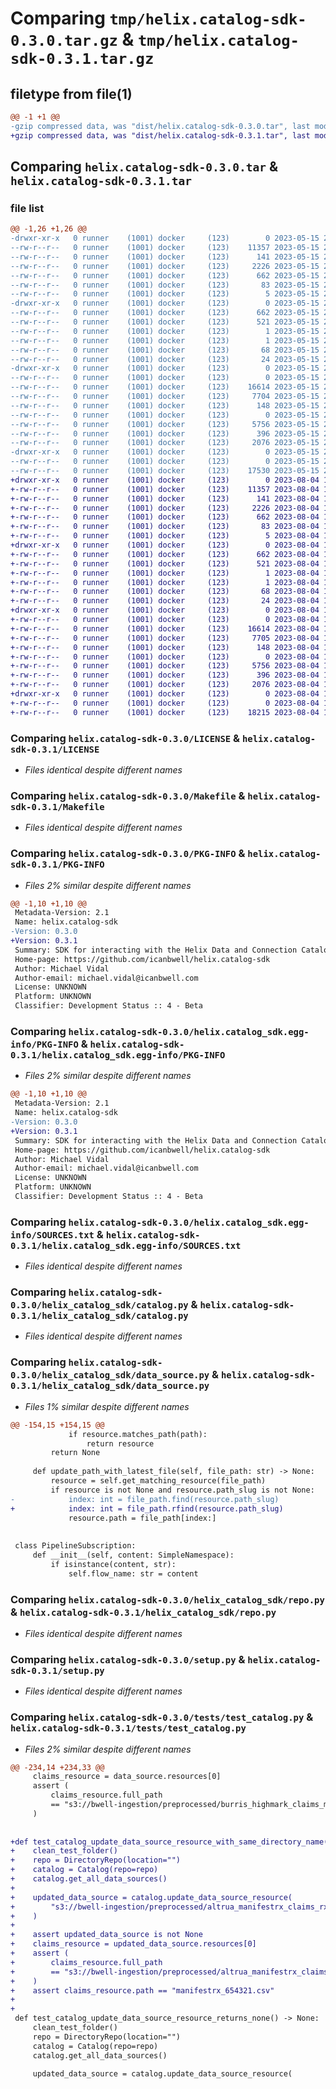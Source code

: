 # Comparing `tmp/helix.catalog-sdk-0.3.0.tar.gz` & `tmp/helix.catalog-sdk-0.3.1.tar.gz`

## filetype from file(1)

```diff
@@ -1 +1 @@
-gzip compressed data, was "dist/helix.catalog-sdk-0.3.0.tar", last modified: Mon May 15 23:59:27 2023, max compression
+gzip compressed data, was "dist/helix.catalog-sdk-0.3.1.tar", last modified: Fri Aug  4 15:38:23 2023, max compression
```

## Comparing `helix.catalog-sdk-0.3.0.tar` & `helix.catalog-sdk-0.3.1.tar`

### file list

```diff
@@ -1,26 +1,26 @@
-drwxr-xr-x   0 runner    (1001) docker     (123)        0 2023-05-15 23:59:27.000000 helix.catalog-sdk-0.3.0/
--rw-r--r--   0 runner    (1001) docker     (123)    11357 2023-05-15 23:58:31.000000 helix.catalog-sdk-0.3.0/LICENSE
--rw-r--r--   0 runner    (1001) docker     (123)      141 2023-05-15 23:58:31.000000 helix.catalog-sdk-0.3.0/MANIFEST.in
--rw-r--r--   0 runner    (1001) docker     (123)     2226 2023-05-15 23:58:31.000000 helix.catalog-sdk-0.3.0/Makefile
--rw-r--r--   0 runner    (1001) docker     (123)      662 2023-05-15 23:59:27.000000 helix.catalog-sdk-0.3.0/PKG-INFO
--rw-r--r--   0 runner    (1001) docker     (123)       83 2023-05-15 23:58:31.000000 helix.catalog-sdk-0.3.0/README.md
--rw-r--r--   0 runner    (1001) docker     (123)        5 2023-05-15 23:59:26.000000 helix.catalog-sdk-0.3.0/VERSION
-drwxr-xr-x   0 runner    (1001) docker     (123)        0 2023-05-15 23:59:27.000000 helix.catalog-sdk-0.3.0/helix.catalog_sdk.egg-info/
--rw-r--r--   0 runner    (1001) docker     (123)      662 2023-05-15 23:59:27.000000 helix.catalog-sdk-0.3.0/helix.catalog_sdk.egg-info/PKG-INFO
--rw-r--r--   0 runner    (1001) docker     (123)      521 2023-05-15 23:59:27.000000 helix.catalog-sdk-0.3.0/helix.catalog_sdk.egg-info/SOURCES.txt
--rw-r--r--   0 runner    (1001) docker     (123)        1 2023-05-15 23:59:27.000000 helix.catalog-sdk-0.3.0/helix.catalog_sdk.egg-info/dependency_links.txt
--rw-r--r--   0 runner    (1001) docker     (123)        1 2023-05-15 23:59:27.000000 helix.catalog-sdk-0.3.0/helix.catalog_sdk.egg-info/not-zip-safe
--rw-r--r--   0 runner    (1001) docker     (123)       68 2023-05-15 23:59:27.000000 helix.catalog-sdk-0.3.0/helix.catalog_sdk.egg-info/requires.txt
--rw-r--r--   0 runner    (1001) docker     (123)       24 2023-05-15 23:59:27.000000 helix.catalog-sdk-0.3.0/helix.catalog_sdk.egg-info/top_level.txt
-drwxr-xr-x   0 runner    (1001) docker     (123)        0 2023-05-15 23:59:27.000000 helix.catalog-sdk-0.3.0/helix_catalog_sdk/
--rw-r--r--   0 runner    (1001) docker     (123)        0 2023-05-15 23:58:31.000000 helix.catalog-sdk-0.3.0/helix_catalog_sdk/__init__.py
--rw-r--r--   0 runner    (1001) docker     (123)    16614 2023-05-15 23:58:31.000000 helix.catalog-sdk-0.3.0/helix_catalog_sdk/catalog.py
--rw-r--r--   0 runner    (1001) docker     (123)     7704 2023-05-15 23:58:31.000000 helix.catalog-sdk-0.3.0/helix_catalog_sdk/data_source.py
--rw-r--r--   0 runner    (1001) docker     (123)      148 2023-05-15 23:58:31.000000 helix.catalog-sdk-0.3.0/helix_catalog_sdk/enums.py
--rw-r--r--   0 runner    (1001) docker     (123)        0 2023-05-15 23:58:31.000000 helix.catalog-sdk-0.3.0/helix_catalog_sdk/py.typed
--rw-r--r--   0 runner    (1001) docker     (123)     5756 2023-05-15 23:58:31.000000 helix.catalog-sdk-0.3.0/helix_catalog_sdk/repo.py
--rw-r--r--   0 runner    (1001) docker     (123)      396 2023-05-15 23:59:27.000000 helix.catalog-sdk-0.3.0/setup.cfg
--rw-r--r--   0 runner    (1001) docker     (123)     2076 2023-05-15 23:59:26.000000 helix.catalog-sdk-0.3.0/setup.py
-drwxr-xr-x   0 runner    (1001) docker     (123)        0 2023-05-15 23:59:27.000000 helix.catalog-sdk-0.3.0/tests/
--rw-r--r--   0 runner    (1001) docker     (123)        0 2023-05-15 23:58:31.000000 helix.catalog-sdk-0.3.0/tests/__init__.py
--rw-r--r--   0 runner    (1001) docker     (123)    17530 2023-05-15 23:58:31.000000 helix.catalog-sdk-0.3.0/tests/test_catalog.py
+drwxr-xr-x   0 runner    (1001) docker     (123)        0 2023-08-04 15:38:23.000000 helix.catalog-sdk-0.3.1/
+-rw-r--r--   0 runner    (1001) docker     (123)    11357 2023-08-04 15:37:10.000000 helix.catalog-sdk-0.3.1/LICENSE
+-rw-r--r--   0 runner    (1001) docker     (123)      141 2023-08-04 15:37:10.000000 helix.catalog-sdk-0.3.1/MANIFEST.in
+-rw-r--r--   0 runner    (1001) docker     (123)     2226 2023-08-04 15:37:10.000000 helix.catalog-sdk-0.3.1/Makefile
+-rw-r--r--   0 runner    (1001) docker     (123)      662 2023-08-04 15:38:23.000000 helix.catalog-sdk-0.3.1/PKG-INFO
+-rw-r--r--   0 runner    (1001) docker     (123)       83 2023-08-04 15:37:10.000000 helix.catalog-sdk-0.3.1/README.md
+-rw-r--r--   0 runner    (1001) docker     (123)        5 2023-08-04 15:38:21.000000 helix.catalog-sdk-0.3.1/VERSION
+drwxr-xr-x   0 runner    (1001) docker     (123)        0 2023-08-04 15:38:23.000000 helix.catalog-sdk-0.3.1/helix.catalog_sdk.egg-info/
+-rw-r--r--   0 runner    (1001) docker     (123)      662 2023-08-04 15:38:22.000000 helix.catalog-sdk-0.3.1/helix.catalog_sdk.egg-info/PKG-INFO
+-rw-r--r--   0 runner    (1001) docker     (123)      521 2023-08-04 15:38:23.000000 helix.catalog-sdk-0.3.1/helix.catalog_sdk.egg-info/SOURCES.txt
+-rw-r--r--   0 runner    (1001) docker     (123)        1 2023-08-04 15:38:22.000000 helix.catalog-sdk-0.3.1/helix.catalog_sdk.egg-info/dependency_links.txt
+-rw-r--r--   0 runner    (1001) docker     (123)        1 2023-08-04 15:38:22.000000 helix.catalog-sdk-0.3.1/helix.catalog_sdk.egg-info/not-zip-safe
+-rw-r--r--   0 runner    (1001) docker     (123)       68 2023-08-04 15:38:23.000000 helix.catalog-sdk-0.3.1/helix.catalog_sdk.egg-info/requires.txt
+-rw-r--r--   0 runner    (1001) docker     (123)       24 2023-08-04 15:38:23.000000 helix.catalog-sdk-0.3.1/helix.catalog_sdk.egg-info/top_level.txt
+drwxr-xr-x   0 runner    (1001) docker     (123)        0 2023-08-04 15:38:23.000000 helix.catalog-sdk-0.3.1/helix_catalog_sdk/
+-rw-r--r--   0 runner    (1001) docker     (123)        0 2023-08-04 15:37:10.000000 helix.catalog-sdk-0.3.1/helix_catalog_sdk/__init__.py
+-rw-r--r--   0 runner    (1001) docker     (123)    16614 2023-08-04 15:37:10.000000 helix.catalog-sdk-0.3.1/helix_catalog_sdk/catalog.py
+-rw-r--r--   0 runner    (1001) docker     (123)     7705 2023-08-04 15:37:10.000000 helix.catalog-sdk-0.3.1/helix_catalog_sdk/data_source.py
+-rw-r--r--   0 runner    (1001) docker     (123)      148 2023-08-04 15:37:10.000000 helix.catalog-sdk-0.3.1/helix_catalog_sdk/enums.py
+-rw-r--r--   0 runner    (1001) docker     (123)        0 2023-08-04 15:37:10.000000 helix.catalog-sdk-0.3.1/helix_catalog_sdk/py.typed
+-rw-r--r--   0 runner    (1001) docker     (123)     5756 2023-08-04 15:37:10.000000 helix.catalog-sdk-0.3.1/helix_catalog_sdk/repo.py
+-rw-r--r--   0 runner    (1001) docker     (123)      396 2023-08-04 15:38:23.000000 helix.catalog-sdk-0.3.1/setup.cfg
+-rw-r--r--   0 runner    (1001) docker     (123)     2076 2023-08-04 15:38:21.000000 helix.catalog-sdk-0.3.1/setup.py
+drwxr-xr-x   0 runner    (1001) docker     (123)        0 2023-08-04 15:38:23.000000 helix.catalog-sdk-0.3.1/tests/
+-rw-r--r--   0 runner    (1001) docker     (123)        0 2023-08-04 15:37:10.000000 helix.catalog-sdk-0.3.1/tests/__init__.py
+-rw-r--r--   0 runner    (1001) docker     (123)    18215 2023-08-04 15:37:10.000000 helix.catalog-sdk-0.3.1/tests/test_catalog.py
```

### Comparing `helix.catalog-sdk-0.3.0/LICENSE` & `helix.catalog-sdk-0.3.1/LICENSE`

 * *Files identical despite different names*

### Comparing `helix.catalog-sdk-0.3.0/Makefile` & `helix.catalog-sdk-0.3.1/Makefile`

 * *Files identical despite different names*

### Comparing `helix.catalog-sdk-0.3.0/PKG-INFO` & `helix.catalog-sdk-0.3.1/PKG-INFO`

 * *Files 2% similar despite different names*

```diff
@@ -1,10 +1,10 @@
 Metadata-Version: 2.1
 Name: helix.catalog-sdk
-Version: 0.3.0
+Version: 0.3.1
 Summary: SDK for interacting with the Helix Data and Connection Catalog
 Home-page: https://github.com/icanbwell/helix.catalog-sdk
 Author: Michael Vidal
 Author-email: michael.vidal@icanbwell.com
 License: UNKNOWN
 Platform: UNKNOWN
 Classifier: Development Status :: 4 - Beta
```

### Comparing `helix.catalog-sdk-0.3.0/helix.catalog_sdk.egg-info/PKG-INFO` & `helix.catalog-sdk-0.3.1/helix.catalog_sdk.egg-info/PKG-INFO`

 * *Files 2% similar despite different names*

```diff
@@ -1,10 +1,10 @@
 Metadata-Version: 2.1
 Name: helix.catalog-sdk
-Version: 0.3.0
+Version: 0.3.1
 Summary: SDK for interacting with the Helix Data and Connection Catalog
 Home-page: https://github.com/icanbwell/helix.catalog-sdk
 Author: Michael Vidal
 Author-email: michael.vidal@icanbwell.com
 License: UNKNOWN
 Platform: UNKNOWN
 Classifier: Development Status :: 4 - Beta
```

### Comparing `helix.catalog-sdk-0.3.0/helix.catalog_sdk.egg-info/SOURCES.txt` & `helix.catalog-sdk-0.3.1/helix.catalog_sdk.egg-info/SOURCES.txt`

 * *Files identical despite different names*

### Comparing `helix.catalog-sdk-0.3.0/helix_catalog_sdk/catalog.py` & `helix.catalog-sdk-0.3.1/helix_catalog_sdk/catalog.py`

 * *Files identical despite different names*

### Comparing `helix.catalog-sdk-0.3.0/helix_catalog_sdk/data_source.py` & `helix.catalog-sdk-0.3.1/helix_catalog_sdk/data_source.py`

 * *Files 1% similar despite different names*

```diff
@@ -154,15 +154,15 @@
             if resource.matches_path(path):
                 return resource
         return None
 
     def update_path_with_latest_file(self, file_path: str) -> None:
         resource = self.get_matching_resource(file_path)
         if resource is not None and resource.path_slug is not None:
-            index: int = file_path.find(resource.path_slug)
+            index: int = file_path.rfind(resource.path_slug)
             resource.path = file_path[index:]
 
 
 class PipelineSubscription:
     def __init__(self, content: SimpleNamespace):
         if isinstance(content, str):
             self.flow_name: str = content
```

### Comparing `helix.catalog-sdk-0.3.0/helix_catalog_sdk/repo.py` & `helix.catalog-sdk-0.3.1/helix_catalog_sdk/repo.py`

 * *Files identical despite different names*

### Comparing `helix.catalog-sdk-0.3.0/setup.py` & `helix.catalog-sdk-0.3.1/setup.py`

 * *Files identical despite different names*

### Comparing `helix.catalog-sdk-0.3.0/tests/test_catalog.py` & `helix.catalog-sdk-0.3.1/tests/test_catalog.py`

 * *Files 2% similar despite different names*

```diff
@@ -234,14 +234,33 @@
     claims_resource = data_source.resources[0]
     assert (
         claims_resource.full_path
         == "s3://bwell-ingestion/preprocessed/burris_highmark_claims_medical/20210915_2645841001FLX.txt"
     )
 
 
+def test_catalog_update_data_source_resource_with_same_directory_name() -> None:
+    clean_test_folder()
+    repo = DirectoryRepo(location="")
+    catalog = Catalog(repo=repo)
+    catalog.get_all_data_sources()
+
+    updated_data_source = catalog.update_data_source_resource(
+        "s3://bwell-ingestion/preprocessed/altrua_manifestrx_claims_rx/manifestrx_654321.csv"
+    )
+
+    assert updated_data_source is not None
+    claims_resource = updated_data_source.resources[0]
+    assert (
+        claims_resource.full_path
+        == "s3://bwell-ingestion/preprocessed/altrua_manifestrx_claims_rx/manifestrx_654321.csv"
+    )
+    assert claims_resource.path == "manifestrx_654321.csv"
+
+
 def test_catalog_update_data_source_resource_returns_none() -> None:
     clean_test_folder()
     repo = DirectoryRepo(location="")
     catalog = Catalog(repo=repo)
     catalog.get_all_data_sources()
 
     updated_data_source = catalog.update_data_source_resource(
```

